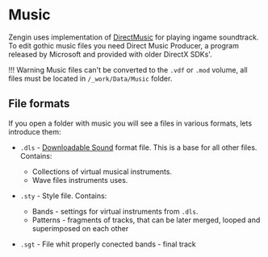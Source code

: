# Music

Zengin uses implementation of [DirectMusic](https://en.m.wikipedia.org/wiki/DirectMusic) for playing ingame soundtrack. To edit gothic music files you need Direct Music Producer, a program released by Microsoft and provided with older DirectX SDKs'. 

!!! Warning
    Music files can't be converted to the `.vdf` or `.mod` volume, all files must be located in `/_work/Data/Music` folder.

## File formats

If you open a folder with music you will see a files in various formats, lets introduce them:

- `.dls` - [Downloadable Sound](https://en.wikipedia.org/wiki/DLS_format) format file. This is a base for all other files. Contains:   
    - Collections of virtual musical instruments.
    - Wave files instruments uses.

- `.sty` - Style file. Contains:
    - Bands - settings for virtual instruments from `.dls`.
    - Patterns - fragments of tracks, that can be later merged, looped and superimposed on each other

- `.sgt` - File whit properly conected bands - final track
